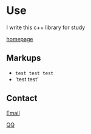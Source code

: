 Use
=============

I write this c++ library for study

[homepage](http://cullet.github.com/xhblib/)

Markups
-------

* `test test test`
* 'test test'

Contact
-------
[Email](mailto:11she_232@163.com)

[QQ ](http://wpa.qq.com/msgrd?v=3&uin=1982141&site=qq&menu=yes)
